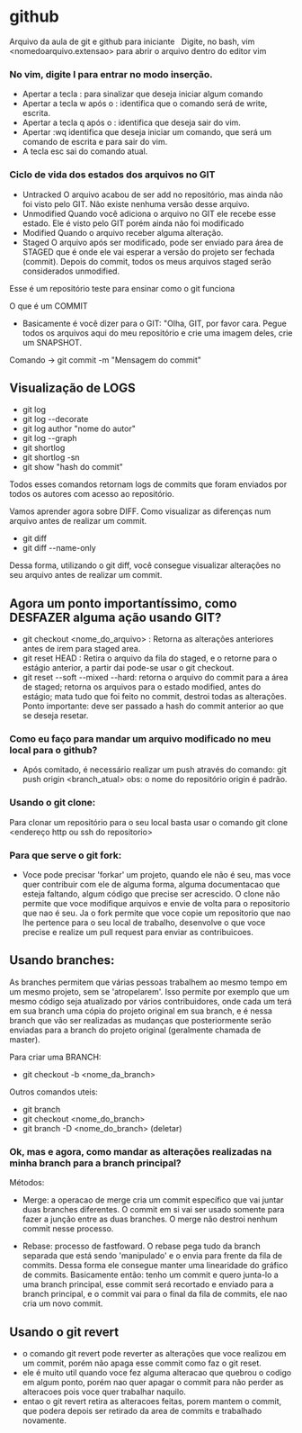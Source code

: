 # github
Arquivo da aula de git e github para iniciante &nbsp;
Digite, no bash, vim <nomedoarquivo.extensao> para abrir o arquivo dentro do editor vim
### No vim, digite I para entrar no modo inserção. &nbsp;
- Apertar a tecla : para sinalizar que deseja iniciar algum comando
- Apertar a tecla w após o : identifica que o comando será de write, escrita.
- Apertar a tecla q após o : identifica que deseja sair do vim. 
- Apertar :wq identifica que deseja iniciar um comando, que será um comando de escrita e para sair do vim.
- A tecla esc sai do comando atual.

### Ciclo de vida dos estados dos arquivos no GIT
- Untracked
O arquivo acabou de ser add no repositório, mas ainda não foi visto pelo GIT. Não existe nenhuma versão desse arquivo.
- Unmodified
Quando você adiciona o arquivo no GIT ele recebe esse estado. Ele é visto pelo GIT porém ainda não foi modificado
- Modified
Quando o arquivo receber alguma alteração.
- Staged
O arquivo após ser modificado, pode ser enviado para área de STAGED que é onde ele vai esperar a versão do projeto ser fechada (commit). Depois do commit, todos os meus arquivos staged serão considerados unmodified.

Esse é um repositório teste para ensinar como o git funciona

O que é um COMMIT
- Basicamente é você dizer para o GIT: "Olha, GIT, por favor cara. Pegue todos os arquivos aqui do meu repositório e crie uma imagem deles, crie um SNAPSHOT.

Comando -> git commit -m "Mensagem do commit"

## Visualização de LOGS
- git log 
- git log --decorate
- git log author "nome do autor"
- git log --graph
- git shortlog 
- git shortlog -sn
- git show "hash do commit"

Todos esses comandos retornam logs de commits que foram enviados por todos os autores com acesso ao repositório.

Vamos aprender agora sobre DIFF. Como visualizar as diferenças num arquivo antes de realizar um commit.

- git diff 
- git diff --name-only

Dessa forma, utilizando o git diff, você consegue visualizar alterações no seu arquivo antes de realizar um commit. 

## Agora um ponto importantíssimo, como DESFAZER alguma ação usando GIT?

- git checkout <nome_do_arquivo> : Retorna as alterações anteriores antes de irem para staged area.
- git reset HEAD : Retira o arquivo da fila do staged, e o retorne para o estágio anterior, a partir dai pode-se usar o git checkout.
- git reset --soft --mixed --hard: retorna o arquivo do commit para a área de staged; retorna os arquivos para o estado modified, antes do estágio; mata tudo que foi feito no commit, destroi todas as alterações.
Ponto importante: deve ser passado a hash do commit anterior ao que se deseja resetar.

### Como eu faço para mandar um arquivo modificado no meu local para o github?

- Após comitado, é necessário realizar um push através do comando: git push origin <branch_atual>
obs: o nome do repositório origin é padrão.

### Usando o git clone:

Para clonar um repositório para o seu local basta usar o comando git clone <endereço http ou ssh do repositorio> <nome do arquivo criado local>

### Para que serve o git fork:
- Voce pode precisar 'forkar' um projeto, quando ele não é seu, mas voce quer contribuir com ele de alguma forma, alguma documentacao que esteja faltando, algum código que precise ser acrescido. O clone não permite que voce modifique arquivos e envie de volta para o repositorio que nao é seu. Ja o fork permite que voce copie um repositorio que nao lhe pertence para o seu local de trabalho, desenvolve o que voce precise e realize um pull request para enviar as contribuicoes.

## Usando branches:

As branches permitem que várias pessoas trabalhem ao mesmo tempo em um mesmo projeto, sem se 'atropelarem'. Isso permite por exemplo que um mesmo código seja atualizado por vários contribuidores, onde cada um terá em sua branch uma cópia do projeto original em sua branch, e é nessa branch que vão ser realizadas as mudanças que posteriormente serão enviadas para a branch do projeto original (geralmente chamada de master).

Para criar uma BRANCH:
- git checkout -b <nome_da_branch>

Outros comandos uteis:
- git branch
- git checkout <nome_do_branch>
- git branch -D <nome_do_branch> (deletar)

### Ok, mas e agora, como mandar as alterações realizadas na minha branch para a branch principal?

Métodos:

- Merge: a operacao de merge cria um commit específico que vai juntar duas branches diferentes. O commit em si vai ser usado somente para fazer a junção entre as duas branches. O merge não destroi nenhum commit nesse processo. 

- Rebase: processo de fastfoward. O rebase pega tudo da branch separada que está sendo 'manipulado' e o envia para frente da fila de commits. Dessa forma ele consegue manter uma linearidade do gráfico de commits.  Basicamente então: tenho um commit e quero junta-lo a uma branch principal, esse commit será recortado e enviado para a branch principal, e o commit vai para o final da fila de commits, ele nao cria um novo commit.

## Usando o git revert

- o comando git revert pode reverter as alterações que voce realizou em um commit, porém não apaga esse commit como faz o git reset.
- ele é muito util quando voce fez alguma alteracao que quebrou o codigo em algum ponto, porém nao quer apagar o commit para não perder as alteracoes pois voce quer trabalhar naquilo.
- entao o git revert retira as alteracoes feitas, porem mantem o commit, que podera depois ser retirado da area de commits e trabalhado novamente.

